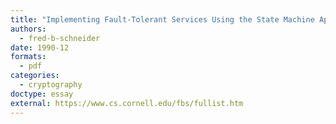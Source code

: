 ```yaml
---
title: "Implementing Fault-Tolerant Services Using the State Machine Approach: A Tutorial"
authors:
  - fred-b-schneider
date: 1990-12
formats:
  - pdf
categories:
  - cryptography
doctype: essay
external: https://www.cs.cornell.edu/fbs/fullist.htm
---
```

